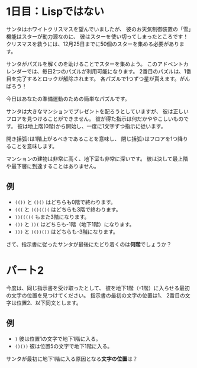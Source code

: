 # 1日目：Lispではない #

サンタはホワイトクリスマスを望んでいましたが、
彼のお天気制御装置の「雪」機能はスターが動力源なのに、
彼はスターを使い切ってしまったところです！
クリスマスを救うには、12月25日までに50個のスターを集める必要があります。

サンタがパズルを解くのを助けることでスターを集めよう。
このアドベントカレンダーでは、毎日2つのパズルが利用可能になります。
2番目のパズルは、1番目を完了するとロックが解除されます。
各パズルで1つずつ星が貰えます。がんばろう！

今日はあなたの準備運動のための簡単なパズルです。

サンタは大きなマンションでプレゼントを配ろうとしていますが、
彼は正しいフロアを見つけることができません。
彼が得た指示は何だかややこしいものです。
彼は地上階(0階)から開始し、一度に1文字ずつ指示に従います。

開き括弧`(`は1階上がるべきであることを意味し、
閉じ括弧`)`はフロアを1つ降りることを意味します。

マンションの建物は非常に高く、地下室も非常に深いです。
彼は決して最上階や最下層に到達することはありません。

## 例 ##

- `(())` と `()()` はどちらも0階で終わります。
- `(((` と `(()(()(` はどちらも3階で終わります。
- `))(((((` もまた3階になります。
- `())` と `))(` はどちらも-1階（地下1階）になります。
- `)))` と `)())())` はどちらも-3階になります。

さて、指示書に従ったサンタが最後にたどり着くのは**何階**でしょうか？

# パート2 #

今度は、同じ指示書を受け取ったとして、
彼を地下1階（-1階）に入らせる最初の文字の位置を見つけてください。
指示書の最初の文字の位置は1、
2番目の文字は位置2、以下同文とします。

## 例 ##

- `)` 彼は位置1の文字で地下1階に入る。
- `()())` 彼は位置5の文字で地下1階に入る。

サンタが最初に地下1階に入る原因となる**文字の位置**は？
